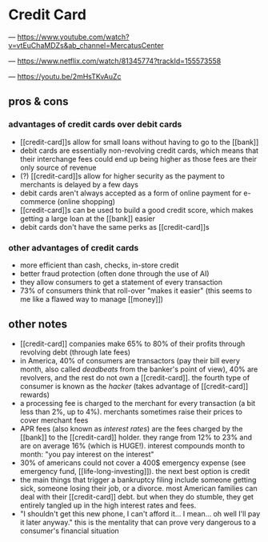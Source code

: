 # Credit Card

&mdash; <https://www.youtube.com/watch?v=vtEuChaMDZs&ab_channel=MercatusCenter>

&mdash; <https://www.netflix.com/watch/81345774?trackId=155573558>

&mdash; <https://youtu.be/2mHsTKvAuZc>

## pros & cons

### advantages of credit cards over debit cards

- [[credit-card]]s allow for small loans without having to go to the [[bank]]
- debit cards are essentially non-revolving credit cards, which means that their interchange fees could end up being higher as those fees are their only source of revenue
- (?) [[credit-card]]s allow for higher security as the payment to merchants is delayed by a few days
- debit cards aren't always accepted as a form of online payment for e-commerce (online shopping)
- [[credit-card]]s can be used to build a good credit score, which makes getting a large loan at the [[bank]] easier
- debit cards don't have the same perks as [[credit-card]]s

### other advantages of credit cards

- more efficient than cash, checks, in-store credit
- better fraud protection (often done through the use of AI)
- they allow consumers to get a statement of every transaction
- 73% of consumers think that roll-over "makes it easier" (this seems to me like a flawed way to manage [[money]])

## other notes

- [[credit-card]] companies make 65% to 80% of their profits through revolving debt (through late fees)
- in America, 40% of consumers are transactors (pay their bill every month, also called _deadbeats_ from the banker's point of view), 40% are revolvers, and the rest do not own a [[credit-card]]. the fourth type of consumer is known as the _hacker_ (takes advantage of [[credit-card]] rewards)
- a processing fee is charged to the merchant for every transaction (a bit less than 2%, up to 4%). merchants sometimes raise their prices to cover merchant fees
- APR fees (also known as _interest rates_) are the fees charged by the [[bank]] to the [[credit-card]] holder. they range from 12% to 23% and are on average 16% (which is HUGE!). interest compounds month to month: "you pay interest on the interest"
- 30% of americans could not cover a 400$ emergency expense (see emergency fund, [[life-long-investing]]). the next best option is credit
- the main things that trigger a bankruptcy filing include someone getting sick, someone losing their job, or a divorce. most American families can deal with their [[credit-card]] debt. but when they do stumble, they get entirely tangled up in the high interest rates and fees.
- "I shouldn't get this new phone, I can't afford it... I mean... oh well I'll pay it later anyway." this is the mentality that can prove very dangerous to a consumer's financial situation
